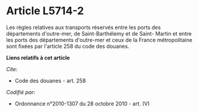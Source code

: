 # Article L5714-2

Les règles relatives aux transports réservés entre les ports des départements d'outre-mer, de Saint-Barthélemy et de Saint-
Martin et entre les ports des départements d'outre-mer et ceux de la France métropolitaine sont fixées par l'article 258 du
code des douanes.

**Liens relatifs à cet article**

_Cite_:

  - Code des douanes - art. 258

_Codifié par_:

  - Ordonnance n°2010-1307 du 28 octobre 2010 - art. (V)
